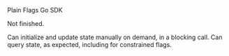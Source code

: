 Plain Flags Go SDK

Not finished.

Can initialize and update state manually on demand, in a blocking call.
Can query state, as expected, including for constrained flags.
